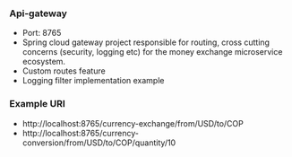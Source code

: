 ### Api-gateway

- Port: 8765
- Spring cloud gateway project responsible for routing, cross cutting concerns (security, logging etc) for the money exchange microservice ecosystem.
- Custom routes feature
- Logging filter implementation example

### Example URl
- http://localhost:8765/currency-exchange/from/USD/to/COP
- http://localhost:8765/currency-conversion/from/USD/to/COP/quantity/10